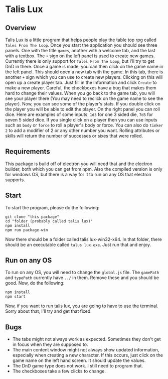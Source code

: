 # Talis Lux
## Overview
Talis Lux is a little program that helps people play the table top rpg called `Tales From The Loop`. Once you start the application you should see three panels. One with the title `games`, another with a welcome tab, and the last with a textbox. The `+` sign on the left panel is used to create new games. Currently there is only support for `Tales From The Loop`, but I'll try to get DnD in there. Once a game is made, you can then click on the game name in the left panel. This should open a new tab with the game. In this tab, there is another `+` sign which you can use to create new players. Clicking on this will open up a create player tab. Just fill in the information and click `Create` to make a new player. Careful, the checkboxes have a bug that makes them hard to change their values. When you go back to the game tab, you will see your player there (You may need to reclick on the game name to see the player). Now, you can see some of the player's stats. If you double click on the player you will be able to edit the player. On the right panel you can roll dice. Here are examples of some inputs: `1d3` for one 3 sided die, `7d5` for seven 5 sided dice. If you single click on a player then you can use inputs such as `body` or `force` to roll a player's body or force. You can also do `tinker 2` to add a modifier of 2 or any other number you want. Rolling attributes or skills will return the number of successes or sixes that were rolled.
## Requirements
This package is build off of electron you will need that and the electron builder, both which you can get from npm. Also the compiled version is only for windows OS, but there is a way for it to run on any OS that electron supports.
## Start
To start the program, please do the following:
```
git clone "this package"
cd "folder (probably called talis lux)"
npm install
npm run package-win
```
Now there should be a folder called talis lux-win32-x64. In that folder, there should be an executable called `talus lux.exe`. Just run that and enjoy.
## Run on any OS
To run on any OS, you will need to change the `global.js` file. The `gamePath` and `typePath` currently have `../` in them. Remove these and you should be good. Now, do the following:
```
npm install
npm start
```
Now, if you want to run talis lux, you are going to have to use the terminal. Sorry about that, I'll try and get that fixed.
## Bugs
* The tabs might not always work as expected. Sometimes they don't get in focus when they are supposed to.
* The main content window might not always show updated information, especially when creating a new character. If this occurs, just click on the game name on the left hand screen. It should update the values.
* The DnD game type does not work. I still need to program that.
* The checkboxes take a few clicks to change.
